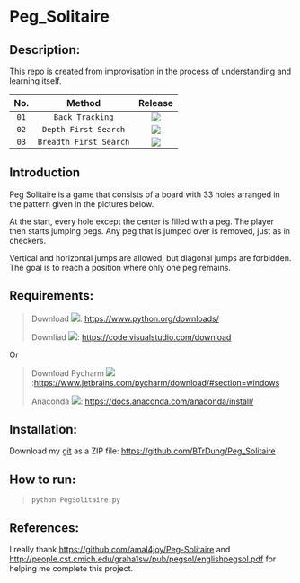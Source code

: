 # Peg_Solitaire
## Description: 
This repo is created from improvisation in the process of understanding and learning itself.

|No.| Method | Release | 
|:--:|:--:|:--:|
| ```01``` | ```Back Tracking``` | ![](https://img.shields.io/badge/backtracking%20-complete-brightgreen) |
| ```02``` | ```Depth First Search``` |   ![](https://img.shields.io/badge/dfs%20-Uncomplete-red) |
| ```03``` | ```Breadth First Search``` | ![](https://img.shields.io/badge/bfs%20-Uncomplete-red) |
## Introduction
Peg Solitaire is a game that consists of a board with 33 holes arranged in the pattern given in the pictures below. 

At the start, every hole except the center is filled with a peg. The player then starts jumping pegs. Any peg that is jumped over is removed, just as in checkers. 

Vertical and horizontal jumps are allowed, but diagonal jumps are forbidden. The goal is to reach a position where only one peg remains.

## Requirements: 
> Download ![](https://img.shields.io/badge/python%20-3.9.4-brightgreen):  https://www.python.org/downloads/
> 
> Downliad ![](https://img.shields.io/badge/vscode%20-1.15.2-brightgreen): https://code.visualstudio.com/download

Or 
 
> Download Pycharm ![](https://img.shields.io/badge/pycharm%20-2021.1-brightgreen):https://www.jetbrains.com/pycharm/download/#section=windows
> 
> Anaconda ![](https://img.shields.io/badge/anaconda%20-2020.11-brightgreen): https://docs.anaconda.com/anaconda/install/

## Installation: 

Download my [git](https://github.com/BTrDung/Peg_Solitaire) as a ZIP file: https://github.com/BTrDung/Peg_Solitaire

## How to run:

> ```python PegSolitaire.py```

## References: 

I really thank https://github.com/amal4joy/Peg-Solitaire and http://people.cst.cmich.edu/graha1sw/pub/pegsol/englishpegsol.pdf for helping me complete this project. 

